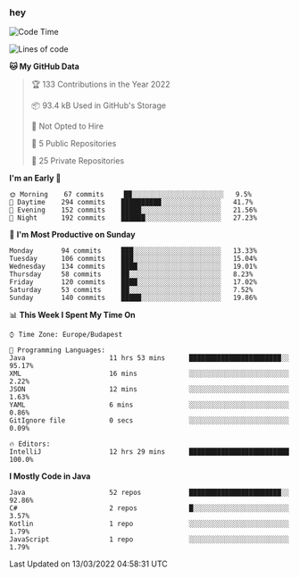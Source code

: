 ### hey

<!--START_SECTION:waka-->
![Code Time](http://img.shields.io/badge/Code%20Time-631%20hrs%2038%20mins-blue)

![Lines of code](https://img.shields.io/badge/From%20Hello%20World%20I%27ve%20Written-443%20Thousand%20lines%20of%20code-blue)

**🐱 My GitHub Data** 

> 🏆 133 Contributions in the Year 2022
 > 
> 📦 93.4 kB Used in GitHub's Storage 
 > 
> 🚫 Not Opted to Hire
 > 
> 📜 5 Public Repositories 
 > 
> 🔑 25 Private Repositories  
 > 
**I'm an Early 🐤** 

```text
🌞 Morning    67 commits     ██░░░░░░░░░░░░░░░░░░░░░░░   9.5% 
🌆 Daytime    294 commits    ██████████░░░░░░░░░░░░░░░   41.7% 
🌃 Evening    152 commits    █████░░░░░░░░░░░░░░░░░░░░   21.56% 
🌙 Night      192 commits    ██████░░░░░░░░░░░░░░░░░░░   27.23%

```
📅 **I'm Most Productive on Sunday** 

```text
Monday       94 commits     ███░░░░░░░░░░░░░░░░░░░░░░   13.33% 
Tuesday      106 commits    ███░░░░░░░░░░░░░░░░░░░░░░   15.04% 
Wednesday    134 commits    ████░░░░░░░░░░░░░░░░░░░░░   19.01% 
Thursday     58 commits     ██░░░░░░░░░░░░░░░░░░░░░░░   8.23% 
Friday       120 commits    ████░░░░░░░░░░░░░░░░░░░░░   17.02% 
Saturday     53 commits     ██░░░░░░░░░░░░░░░░░░░░░░░   7.52% 
Sunday       140 commits    █████░░░░░░░░░░░░░░░░░░░░   19.86%

```


📊 **This Week I Spent My Time On** 

```text
⌚︎ Time Zone: Europe/Budapest

💬 Programming Languages: 
Java                     11 hrs 53 mins      ███████████████████████░░   95.17% 
XML                      16 mins             ░░░░░░░░░░░░░░░░░░░░░░░░░   2.22% 
JSON                     12 mins             ░░░░░░░░░░░░░░░░░░░░░░░░░   1.63% 
YAML                     6 mins              ░░░░░░░░░░░░░░░░░░░░░░░░░   0.86% 
GitIgnore file           0 secs              ░░░░░░░░░░░░░░░░░░░░░░░░░   0.09%

🔥 Editors: 
IntelliJ                 12 hrs 29 mins      █████████████████████████   100.0%

```

**I Mostly Code in Java** 

```text
Java                     52 repos            ███████████████████████░░   92.86% 
C#                       2 repos             █░░░░░░░░░░░░░░░░░░░░░░░░   3.57% 
Kotlin                   1 repo              ░░░░░░░░░░░░░░░░░░░░░░░░░   1.79% 
JavaScript               1 repo              ░░░░░░░░░░░░░░░░░░░░░░░░░   1.79%

```



 Last Updated on 13/03/2022 04:58:31 UTC
<!--END_SECTION:waka-->
